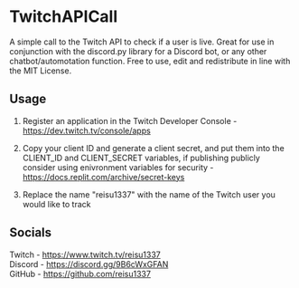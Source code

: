 # TwitchAPICall
A simple call to the Twitch API to check if a user is live. Great for use in conjunction with the discord.py library for a Discord bot, or any other chatbot/automotation function.
Free to use, edit and redistribute in line with the MIT License.  
## Usage
1) Register an application in the Twitch Developer Console - https://dev.twitch.tv/console/apps  

2) Copy your client ID and generate a client secret, and put them into the CLIENT_ID and CLIENT_SECRET variables, if publishing publicly consider using enivronment variables for security - https://docs.replit.com/archive/secret-keys  

3) Replace the name "reisu1337" with the name of the Twitch user you would like to track  

## Socials
Twitch - https://www.twitch.tv/reisu1337  
Discord - https://discord.gg/9B6cWxGFAN  
GitHub - https://github.com/reisu1337